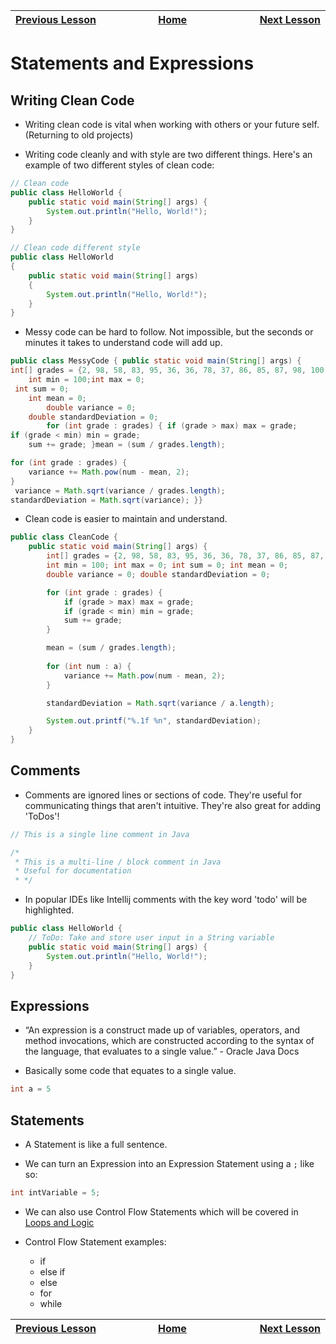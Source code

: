 | [Previous Lesson](https://github.com/Kevin-Lago/java-guide/tree/main/src/01-getting_started/02-datatypes_and_variables) <img width=1000/> | [Home](https://github.com/Kevin-Lago/java-guide) <img width=1000/> | [Next Lesson](https://github.com/Kevin-Lago/java-hackerrank-solutions/tree/main/src/01-getting_started/04-loops_and_logic)<img width=1000> |
|:------------------------------------------------------------------------------------------------------------------------------------------|:------------------------------------------------------------------:|-------------------------------------------------------------------------------------------------------------------------------------------:|

# Statements and Expressions

## Writing Clean Code

- Writing clean code is vital when working with others or your future self. (Returning to old projects)

- Writing code cleanly and with style are two different things. Here's an example of two different styles of clean code:

```java
// Clean code
public class HelloWorld {
	public static void main(String[] args) {
		System.out.println("Hello, World!");
	}
}
```

```java
// Clean code different style
public class HelloWorld 
{
	public static void main(String[] args) 
	{
		System.out.println("Hello, World!");
	}
}
```

- Messy code can be hard to follow. Not impossible, but the seconds or minutes it takes to understand code will add up.

```java
public class MessyCode { public static void main(String[] args) {
int[] grades = {2, 98, 58, 83, 95, 36, 36, 78, 37, 86, 85, 87, 98, 100, 38};
    int min = 100;int max = 0;
 int sum = 0;
    int mean = 0;
        double variance = 0;
    double standardDeviation = 0;
        for (int grade : grades) { if (grade > max) max = grade;
if (grade < min) min = grade;
    sum += grade; }mean = (sum / grades.length);

for (int grade : grades) {
    variance += Math.pow(num - mean, 2);
}
 variance = Math.sqrt(variance / grades.length);
standardDeviation = Math.sqrt(variance); }}
```

- Clean code is easier to maintain and understand.

```java
public class CleanCode {
    public static void main(String[] args) {
        int[] grades = {2, 98, 58, 83, 95, 36, 36, 78, 37, 86, 85, 87, 98, 100, 38};
        int min = 100; int max = 0; int sum = 0; int mean = 0;
        double variance = 0; double standardDeviation = 0;

        for (int grade : grades) {
            if (grade > max) max = grade;
            if (grade < min) min = grade;
            sum += grade;
        }

        mean = (sum / grades.length);
        
        for (int num : a) {
            variance += Math.pow(num - mean, 2);
        }

        standardDeviation = Math.sqrt(variance / a.length);

        System.out.printf("%.1f %n", standardDeviation);
    }
}
```

## Comments

- Comments are ignored lines or sections of code. They're useful for communicating things that aren't intuitive. They're also great for adding 'ToDos'!

```java
// This is a single line comment in Java
```

```java
/*
 * This is a multi-line / block comment in Java
 * Useful for documentation
 * */
```

- In popular IDEs like Intellij comments with the key word 'todo' will be highlighted.

```java
public class HelloWorld {
	// ToDo: Take and store user input in a String variable
	public static void main(String[] args) {
		System.out.println("Hello, World!");
	}
}
```

## Expressions

- “An expression is a construct made up of variables, operators, and method invocations, which are constructed according to the syntax of the language, that evaluates to a single value.” - Oracle Java Docs

- Basically some code that equates to a single value.

```java
int a = 5
```

## Statements

- A Statement is like a full sentence.

- We can turn an Expression into an Expression Statement using a ```;``` like so:

```java
int intVariable = 5;
```

- We can also use Control Flow Statements which will be covered in [Loops and Logic]()

- Control Flow Statement examples:
	- if
	- else if
	- else
	- for
	- while

| <img width=1000/> [Previous Lesson](https://github.com/Kevin-Lago/java-guide/tree/main/src/01-getting_started/02-datatypes_and_variables) | <img width=1000/> [Home](https://github.com/Kevin-Lago/java-guide) | <img width=1000> [Next Lesson](https://github.com/Kevin-Lago/java-hackerrank-solutions/tree/main/src/01-getting_started/04-loops_and_logic) |
|:------------------------------------------------------------------------------------------------------------------------------------------|:------------------------------------------------------------------:|--------------------------------------------------------------------------------------------------------------------------------------------:|
